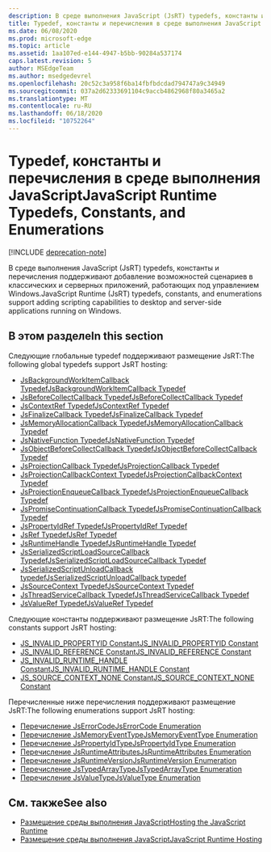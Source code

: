 ```yaml
---
description: В среде выполнения JavaScript (JsRT) typedefs, константы и перечисления поддерживают добавление возможностей сценариев в классических и серверных приложений, работающих под управлением Windows.
title: Typedef, константы и перечисления в среде выполнения JavaScript
ms.date: 06/08/2020
ms.prod: microsoft-edge
ms.topic: article
ms.assetid: 1aa107ed-e144-4947-b5bb-90284a537174
caps.latest.revision: 5
author: MSEdgeTeam
ms.author: msedgedevrel
ms.openlocfilehash: 20c52c3a958f6ba14fbfbdcdad794747a9c34949
ms.sourcegitcommit: 037a2d62333691104c9accb4862968f80a3465a2
ms.translationtype: MT
ms.contentlocale: ru-RU
ms.lasthandoff: 06/18/2020
ms.locfileid: "10752264"
---
```

# <span data-ttu-id="da7d2-103">Typedef, константы и перечисления в среде выполнения JavaScript</span><span class="sxs-lookup"><span data-stu-id="da7d2-103">JavaScript Runtime Typedefs, Constants, and Enumerations</span></span>  

[!INCLUDE [deprecation-note](../includes/deprecation-note.md)]  

<span data-ttu-id="da7d2-104">В среде выполнения JavaScript (JsRT) typedefs, константы и перечисления поддерживают добавление возможностей сценариев в классических и серверных приложений, работающих под управлением Windows.</span><span class="sxs-lookup"><span data-stu-id="da7d2-104">JavaScript Runtime (JsRT) typedefs, constants, and enumerations support adding scripting capabilities to desktop and server-side applications running on Windows.</span></span>  

## <span data-ttu-id="da7d2-105">В этом разделе</span><span class="sxs-lookup"><span data-stu-id="da7d2-105">In this section</span></span>  

<span data-ttu-id="da7d2-106">Следующие глобальные typedef поддерживают размещение JsRT:</span><span class="sxs-lookup"><span data-stu-id="da7d2-106">The following global typedefs support JsRT hosting:</span></span>  

*   [<span data-ttu-id="da7d2-107">JsBackgroundWorkItemCallback Typedef</span><span class="sxs-lookup"><span data-stu-id="da7d2-107">JsBackgroundWorkItemCallback Typedef</span></span>](./jsbackgroundworkitemcallback-typedef.md)  
*   [<span data-ttu-id="da7d2-108">JsBeforeCollectCallback Typedef</span><span class="sxs-lookup"><span data-stu-id="da7d2-108">JsBeforeCollectCallback Typedef</span></span>](./jsbeforecollectcallback-typedef.md)  
*   [<span data-ttu-id="da7d2-109">JsContextRef Typedef</span><span class="sxs-lookup"><span data-stu-id="da7d2-109">JsContextRef Typedef</span></span>](./jscontextref-typedef.md)  
*   [<span data-ttu-id="da7d2-110">JsFinalizeCallback Typedef</span><span class="sxs-lookup"><span data-stu-id="da7d2-110">JsFinalizeCallback Typedef</span></span>](./jsfinalizecallback-typedef.md)  
*   [<span data-ttu-id="da7d2-111">JsMemoryAllocationCallback Typedef</span><span class="sxs-lookup"><span data-stu-id="da7d2-111">JsMemoryAllocationCallback Typedef</span></span>](./jsmemoryallocationcallback-typedef.md)  
*   [<span data-ttu-id="da7d2-112">JsNativeFunction Typedef</span><span class="sxs-lookup"><span data-stu-id="da7d2-112">JsNativeFunction Typedef</span></span>](./jsnativefunction-typedef.md)  
*   [<span data-ttu-id="da7d2-113">JsObjectBeforeCollectCallback Typedef</span><span class="sxs-lookup"><span data-stu-id="da7d2-113">JsObjectBeforeCollectCallback Typedef</span></span>](./jsobjectbeforecollectcallback-typedef.md)  
*   [<span data-ttu-id="da7d2-114">JsProjectionCallback Typedef</span><span class="sxs-lookup"><span data-stu-id="da7d2-114">JsProjectionCallback Typedef</span></span>](./jsprojectioncallback-typedef.md)  
*   [<span data-ttu-id="da7d2-115">JsProjectionCallbackContext Typedef</span><span class="sxs-lookup"><span data-stu-id="da7d2-115">JsProjectionCallbackContext Typedef</span></span>](./jsprojectioncallbackcontext-typedef.md)  
*   [<span data-ttu-id="da7d2-116">JsProjectionEnqueueCallback Typedef</span><span class="sxs-lookup"><span data-stu-id="da7d2-116">JsProjectionEnqueueCallback Typedef</span></span>](./jsprojectionenqueuecallback-typedef.md)  
*   [<span data-ttu-id="da7d2-117">JsPromiseContinuationCallback Typedef</span><span class="sxs-lookup"><span data-stu-id="da7d2-117">JsPromiseContinuationCallback Typedef</span></span>](./jspromisecontinuationcallback-typedef.md)  
*   [<span data-ttu-id="da7d2-118">JsPropertyIdRef Typedef</span><span class="sxs-lookup"><span data-stu-id="da7d2-118">JsPropertyIdRef Typedef</span></span>](./jspropertyidref-typedef.md)  
*   [<span data-ttu-id="da7d2-119">JsRef Typedef</span><span class="sxs-lookup"><span data-stu-id="da7d2-119">JsRef Typedef</span></span>](./jsref-typedef.md)  
*   [<span data-ttu-id="da7d2-120">JsRuntimeHandle Typedef</span><span class="sxs-lookup"><span data-stu-id="da7d2-120">JsRuntimeHandle Typedef</span></span>](./jsruntimehandle-typedef.md)  
*   [<span data-ttu-id="da7d2-121">JsSerializedScriptLoadSourceCallback Typedef</span><span class="sxs-lookup"><span data-stu-id="da7d2-121">JsSerializedScriptLoadSourceCallback Typedef</span></span>](./jsserializedscriptloadsourcecallback-typedef.md)  
*   [<span data-ttu-id="da7d2-122">JsSerializedScriptUnloadCallback typedef</span><span class="sxs-lookup"><span data-stu-id="da7d2-122">JsSerializedScriptUnloadCallback typedef</span></span>](./jsserializedscriptunloadcallback-typedef.md)  
*   [<span data-ttu-id="da7d2-123">JsSourceContext Typedef</span><span class="sxs-lookup"><span data-stu-id="da7d2-123">JsSourceContext Typedef</span></span>](./jssourcecontext-typedef.md)  
*   [<span data-ttu-id="da7d2-124">JsThreadServiceCallback Typedef</span><span class="sxs-lookup"><span data-stu-id="da7d2-124">JsThreadServiceCallback Typedef</span></span>](./jsthreadservicecallback-typedef.md)  
*   [<span data-ttu-id="da7d2-125">JsValueRef Typedef</span><span class="sxs-lookup"><span data-stu-id="da7d2-125">JsValueRef Typedef</span></span>](./jsvalueref-typedef.md)  

<span data-ttu-id="da7d2-126">Следующие константы поддерживают размещение JsRT:</span><span class="sxs-lookup"><span data-stu-id="da7d2-126">The following constants support JsRT hosting:</span></span>  

*   [<span data-ttu-id="da7d2-127">JS_INVALID_PROPERTYID Constant</span><span class="sxs-lookup"><span data-stu-id="da7d2-127">JS_INVALID_PROPERTYID Constant</span></span>](./js-invalid-propertyid-constant.md)  
*   [<span data-ttu-id="da7d2-128">JS_INVALID_REFERENCE Constant</span><span class="sxs-lookup"><span data-stu-id="da7d2-128">JS_INVALID_REFERENCE Constant</span></span>](./js-invalid-reference-constant.md)  
*   [<span data-ttu-id="da7d2-129">JS_INVALID_RUNTIME_HANDLE Constant</span><span class="sxs-lookup"><span data-stu-id="da7d2-129">JS_INVALID_RUNTIME_HANDLE Constant</span></span>](./js-invalid-runtime-handle-constant.md)  
*   [<span data-ttu-id="da7d2-130">JS_SOURCE_CONTEXT_NONE Constant</span><span class="sxs-lookup"><span data-stu-id="da7d2-130">JS_SOURCE_CONTEXT_NONE Constant</span></span>](./js-source-context-none-constant.md)  

<span data-ttu-id="da7d2-131">Перечисленные ниже перечисления поддерживают размещение JsRT:</span><span class="sxs-lookup"><span data-stu-id="da7d2-131">The following enumerations support JsRT hosting:</span></span>  

*   [<span data-ttu-id="da7d2-132">Перечисление JsErrorCode</span><span class="sxs-lookup"><span data-stu-id="da7d2-132">JsErrorCode Enumeration</span></span>](./jserrorcode-enumeration.md)  
*   [<span data-ttu-id="da7d2-133">Перечисление JsMemoryEventType</span><span class="sxs-lookup"><span data-stu-id="da7d2-133">JsMemoryEventType Enumeration</span></span>](./jsmemoryeventtype-enumeration.md)  
*   [<span data-ttu-id="da7d2-134">Перечисление JsPropertyIdType</span><span class="sxs-lookup"><span data-stu-id="da7d2-134">JsPropertyIdType Enumeration</span></span>](./jspropertyidtype-enumeration.md)  
*   [<span data-ttu-id="da7d2-135">Перечисление JsRuntimeAttributes</span><span class="sxs-lookup"><span data-stu-id="da7d2-135">JsRuntimeAttributes Enumeration</span></span>](./jsruntimeattributes-enumeration.md)  
*   [<span data-ttu-id="da7d2-136">Перечисление JsRuntimeVersion</span><span class="sxs-lookup"><span data-stu-id="da7d2-136">JsRuntimeVersion Enumeration</span></span>](./jsruntimeversion-enumeration.md)  
*   [<span data-ttu-id="da7d2-137">Перечисление JsTypedArrayType</span><span class="sxs-lookup"><span data-stu-id="da7d2-137">JsTypedArrayType Enumeration</span></span>](./jstypedarraytype-enumeration.md)  
*   [<span data-ttu-id="da7d2-138">Перечисление JsValueType</span><span class="sxs-lookup"><span data-stu-id="da7d2-138">JsValueType Enumeration</span></span>](./jsvaluetype-enumeration.md)  

## <span data-ttu-id="da7d2-139">См. также</span><span class="sxs-lookup"><span data-stu-id="da7d2-139">See also</span></span>  

*   [<span data-ttu-id="da7d2-140">Размещение среды выполнения JavaScript</span><span class="sxs-lookup"><span data-stu-id="da7d2-140">Hosting the JavaScript Runtime</span></span>](./hosting-the-javascript-runtime.md)  
*   [<span data-ttu-id="da7d2-141">Размещение среды выполнения JavaScript</span><span class="sxs-lookup"><span data-stu-id="da7d2-141">JavaScript Runtime Hosting</span></span>](../javascript-runtime-hosting.md)  
